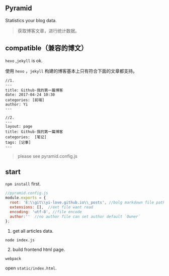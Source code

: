 ## Pyramid
Statistics your blog data.
> 获取博客文章，进行统计数据。

## compatible（兼容的博文）
`hexo` ,`jekyll` is ok.

使用 `hexo` ，`jekyll` 构建的博客基本上只有符合下面的文章都支持。 

```
//1.
---
title: Github-我的第一篇博客
date: 2017-04-24 10:30
categories: [前端]
author: Yi
---

//2.
---
layout: page
title: Github-我的第一篇博客
categories:  [笔记]
tags: [记事]
---
```

> please see pyramid.config.js

## start
`npm install` first.

```js
//pyramid.config.js
module.exports = {
  root: 'E:\\git\\yi-love.github.io\\_posts', //bolg markdown file path
  extensions: [],  //ext file want read
  encoding: 'utf-8', //file encode
  author:''  //no author file can set author default `Owner`
};
```

1. get all articles data.

```
node index.js
```

2. build frontend html page.

```
webpack
```

open `static/index.html`.
